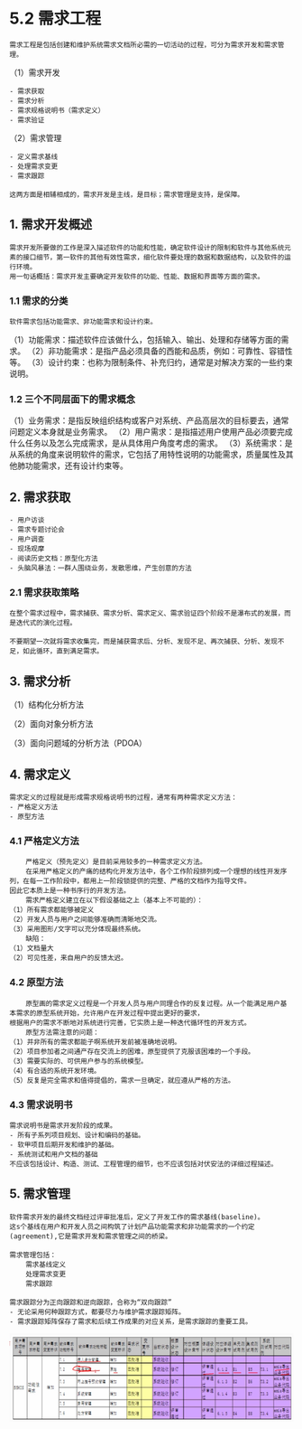 # 5.2 需求工程

    需求工程是包括创建和维护系统需求文档所必需的一切活动的过程，可分为需求开发和需求管理。

（1）需求开发

    - 需求获取
    - 需求分析
    - 需求规格说明书（需求定义）
    - 需求验证

（2）需求管理

    - 定义需求基线
    - 处理需求变更
    - 需求跟踪

    这两方面是相辅相成的，需求开发是主线，是目标；需求管理是支持，是保障。

## 1. 需求开发概述

    需求开发所要做的工作是深入描述软件的功能和性能，确定软件设计的限制和软件与其他系统元素的接口细节，第一软件的其他有效性需求，细化软件要处理的数据和数据结构，以及软件的运行环境。
    用一句话概括：需求开发主要确定开发软件的功能、性能、数据和界面等方面的需求。

### 1.1 需求的分类

    软件需求包括功能需求、非功能需求和设计约束。
（1）功能需求：描述软件应该做什么，包括输入、输出、处理和存储等方面的需求。
（2）非功能需求：是指产品必须具备的西能和品质，例如：可靠性、容错性等。
（3）设计约束：也称为限制条件、补充归约，通常是对解决方案的一些约束说明。

### 1.2 三个不同层面下的需求概念

（1）业务需求：是指反映组织结构或客户对系统、产品高层次的目标要去，通常问题定义本身就是业务需求。
（2）用户需求：是指描述用户使用产品必须要完成什么任务以及怎么完成需求，是从具体用户角度考虑的需求。
（3）系统需求：是从系统的角度来说明软件的需求，它包括了用特性说明的功能需求，质量属性及其他肺功能需求，还有设计约束等。

## 2. 需求获取

    - 用户访谈
    - 需求专题讨论会
    - 用户调查
    - 现场观摩
    - 阅读历史文档：原型化方法
    - 头脑风暴法：一群人围绕业务，发散思维，产生创意的方法

### 2.1 需求获取策略

    在整个需求过程中，需求捕获、需求分析、需求定义、需求验证四个阶段不是瀑布式的发展，而是迭代式的演化过程。

    不要期望一次就将需求收集完，而是捕获需求后、分析、发现不足、再次捕获、分析、发现不足，如此循环，直到满足需求。

## 3. 需求分析

（1）结构化分析方法

（2）面向对象分析方法

（3）面向问题域的分析方法（PDOA）

## 4. 需求定义

    需求定义的过程就是形成需求规格说明书的过程，通常有两种需求定义方法：
    - 严格定义方法
    - 原型方法

### 4.1 严格定义方法

        严格定义（预先定义）是目前采用较多的一种需求定义方法。
        在采用严格定义的产痛的结构化开发方法中，各个工作阶段排列成一个理想的线性开发序列，在每一工作阶段中，都用上一阶段锁提供的完整、严格的文档作为指导文件。
    因此它本质上是一种书序行的开发方法。
        需求严格定义建立在以下假设基础之上（基本上不可能的）：
    （1）所有需求都能够被定义
    （2）开发人员与用户之间能够准确而清晰地交流。
    （3）采用图形/文字可以充分体现最终系统。
        缺陷：
    （1）文档量大
    （2）可见性差，来自用户的反馈太迟。

### 4.2 原型方法

        原型画的需求定义过程是一个开发人员与用户同理合作的反复过程。从一个能满足用户基本需求的原型系统开始，允许用户在开发过程中提出更好的要求，
    根据用户的需求不断地对系统进行完善，它实质上是一种迭代循环性的开发方式。
        原型方法需注意的问题：
    （1）并非所有的需求都能子啊系统开发前被准确地说明。
    （2）项目参加者之间通产存在交流上的困难，原型提供了克服该困难的一个手段。
    （3）需要实际的、可供用户参与的系统模型。
    （4）有合适的系统开发环境。
    （5）反复是完全需求和值得提倡的，需求一旦确定，就应遵从严格的方法。

### 4.3 需求说明书
    
    需求说明书是需求开发阶段的成果。
    - 所有子系列项目规划、设计和编码的基础。
    - 软甲项目后期开发和维护的基础。
    - 系统测试和用户文档的基础
    不应该包括设计、构造、测试、工程管理的细节，也不应该包括对伏安法的详细过程描述。

## 5. 需求管理

    软件需求开发的最终文档经过评审批准后，定义了开发工作的需求基线(baseline)。
    这s个基线在用户和开发人员之间构筑了计划产品功能需求和非功能需求的一个约定(agreement),它是需求开发和需求管理之间的桥梁。

    需求管理包括：
        需求基线定义
        处理需求变更
        需求跟踪
    
    需求跟踪分为正向跟踪和逆向跟踪，合称为“双向跟踪”
    - 无论采用何种跟踪方式，都要尽力与维护需求跟踪矩阵。
    - 需求跟踪矩阵保存了需求和后续工作成果的对应关系，是需求跟踪的重要工具。

![需求跟踪矩阵](./source/image/5.2-01.png)












































